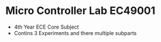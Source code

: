 # Micro Controller Lab EC49001
- 4th Year ECE Core Subject
- Contins 3 Experiments and there multiple subparts
